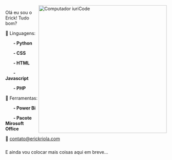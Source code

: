 <img src="https://raw.githubusercontent.com/MicaelliMedeiros/micaellimedeiros/master/image/computer-illustration.png" min-width="400px" max-width="400px" width="400px" align="right" alt="Computador iuriCode">

<p align="left"> 
  Olá eu sou o Erick! Tudo bom? 
</p>

<p align="left">
  🦄 Linguagens: <strong style="margin-left:25px"><p>- Python</p><p>- CSS</p><p>- HTML</p><p>- Javascript</p><p>- PHP</p></strong>
</p>

<p align="left">
  💼 Ferramentas: <strong style="margin-left:25px"><p>- Power Bi</p><p>- Pacote Mirosoft Office</p></strong>
</p>

<p align="left">
  💌 <a href="mailto:contato@erickriola.com?subject=Contato GitHub&body=Olá, vi seu github e estou entrando em contato para: ">contato@erickriola.com</a>
</p>
<p align="left" style="margin-top:25px;">
  E ainda vou colocar mais coisas aqui em breve...
</p>
